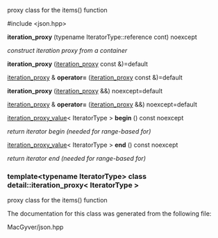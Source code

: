 <div id="classdetail_1_1iteration__proxy">

</div>

<span id="classdetail_1_1iteration__proxy"
label="classdetail_1_1iteration__proxy"></span>

proxy class for the items() function

\#include $<$json.hpp$>$

<div class="DoxyCompactItemize">

<span id="classdetail_1_1iteration__proxy_abc711365efc12210a983fba0e39b5811"
label="classdetail_1_1iteration__proxy_abc711365efc12210a983fba0e39b5811"></span>
**iteration_proxy** (typename IteratorType::reference cont) noexcept

<div class="DoxyCompactList">

*construct iteration proxy from a container*

</div>

<span id="classdetail_1_1iteration__proxy_a1ccfdd5135a7e29c987c2f111d72cbca"
label="classdetail_1_1iteration__proxy_a1ccfdd5135a7e29c987c2f111d72cbca"></span>
**iteration_proxy** ([iteration_proxy](#classdetail_1_1iteration__proxy)
const &)=default

<span id="classdetail_1_1iteration__proxy_ac254d754fa6b280cc35a646a27df131d"
label="classdetail_1_1iteration__proxy_ac254d754fa6b280cc35a646a27df131d"></span>
[iteration_proxy](#classdetail_1_1iteration__proxy) & **operator=**
([iteration_proxy](#classdetail_1_1iteration__proxy) const &)=default

<span id="classdetail_1_1iteration__proxy_a4d9937abad8e2908f1e81b3b19e4d9db"
label="classdetail_1_1iteration__proxy_a4d9937abad8e2908f1e81b3b19e4d9db"></span>
**iteration_proxy** ([iteration_proxy](#classdetail_1_1iteration__proxy)
&&) noexcept=default

<span id="classdetail_1_1iteration__proxy_ae71d01449ab5377bdc414fa717fef563"
label="classdetail_1_1iteration__proxy_ae71d01449ab5377bdc414fa717fef563"></span>
[iteration_proxy](#classdetail_1_1iteration__proxy) & **operator=**
([iteration_proxy](#classdetail_1_1iteration__proxy) &&)
noexcept=default

<span id="classdetail_1_1iteration__proxy_a8d35bb0cd56024e1ab1c7277de32e2ab"
label="classdetail_1_1iteration__proxy_a8d35bb0cd56024e1ab1c7277de32e2ab"></span>
[iteration_proxy_value](#classdetail_1_1iteration__proxy__value)$<$
IteratorType $>$ **begin** () const noexcept

<div class="DoxyCompactList">

*return iterator begin (needed for range-based for)*

</div>

<span id="classdetail_1_1iteration__proxy_a1037b697552341a5697fa15ee95250d1"
label="classdetail_1_1iteration__proxy_a1037b697552341a5697fa15ee95250d1"></span>
[iteration_proxy_value](#classdetail_1_1iteration__proxy__value)$<$
IteratorType $>$ **end** () const noexcept

<div class="DoxyCompactList">

*return iterator end (needed for range-based for)*

</div>

</div>

### template$<$typename IteratorType$>$ class detail::iteration_proxy$<$ IteratorType $>$

proxy class for the items() function

The documentation for this class was generated from the following file:

<div class="DoxyCompactItemize">

MacGyver/json.hpp

</div>
